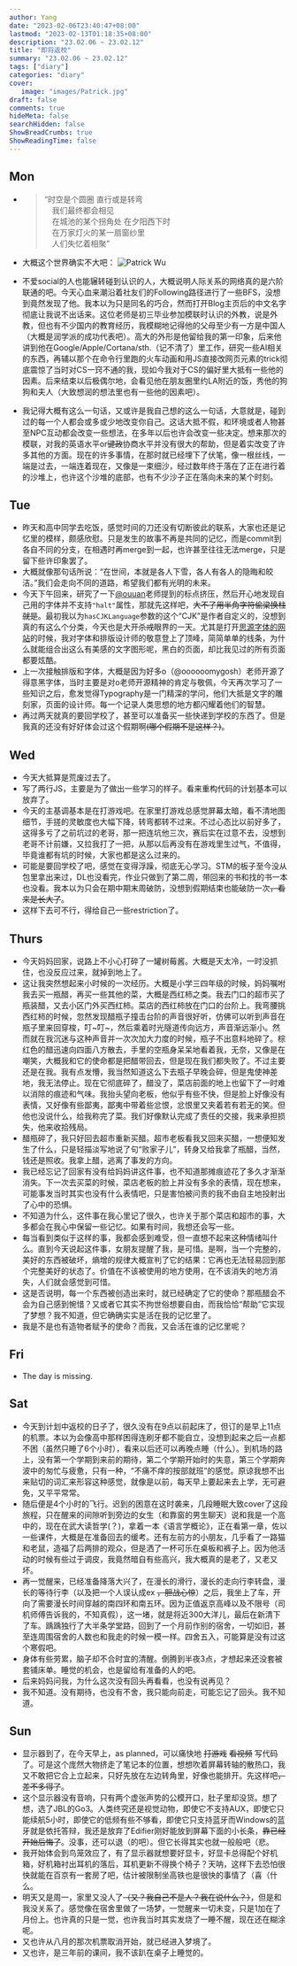 ```yaml
---
author: Yang
date: "2023-02-06T23:40:47+08:00"
lastmod: "2023-02-13T01:18:35+08:00"
description: "23.02.06 ~ 23.02.12"
title: "即将返校"
summary: "23.02.06 ~ 23.02.12"
tags: ["diary"]
categories: "diary"
cover: 
   image: "images/Patrick.jpg"
draft: false
comments: true
hideMeta: false
searchHidden: false
ShowBreadCrumbs: true
ShowReadingTime: false
---
```


## Mon

- >“时空是个圆圈 直行或是转弯  
  &emsp;我们最终都会相见  
  &emsp;在城池的某个拐角处 在夕阳西下时  
  &emsp;在万家灯火的某一扇窗纱里  
  &emsp;人们失忆着相聚”

- 大概这个世界确实不大吧： ![Patrick Wu](/images/Patrick.jpg#center)
- 不爱social的人也能辗转碰到认识的人，大概说明人际关系的网络真的是六阶联通的吧。今天心血来潮沿着社友们的Following路径进行了一些BFS，没想到竟然发现了他。我本以为只是同名的巧合，然而打开Blog主页后的中文名字彻底让我说不出话来。这位老师是初三毕业参加模联时认识的外教，说是外教，但也有不少国内的教育经历，我模糊地记得他的父母至少有一方是中国人（大概是润学派的成功代表吧<span class="punc-compress-r">）</span>。高大的外形是他留给我的第一印象，后来他讲到他在Google/Apple/Cortana/sth.（记不清了）里工作，研究一些AI相关的东西，再辅以那个在命令行里跑的火车动画和用JS直接改网页元素的trick彻底震惊了当时对CS一窍不通的我，现如今我对于CS的偏好里大抵有一些他的因素。后来结束以后极偶尔地，会看见他在朋友圈里约LA附近的饭，秀他的狗狗和夫人（大致想润的想法里也有一些他的因素吧<span class="punc-compress-r">）</span>。
- 我记得大概有这么一句话，又或许是我自己想的这么一句话，大意就是，碰到过的每一个人都会或多或少地改变你自己。这话大抵不假，和环境或者人物甚至NPC互动都会改变一些想法，在多年以后也许会改变一些决定。想来那次的模联，对我的英语水平or<del>键政</del>协商水平并没有很大的帮助，但是着实改变了许多其他的方面。现在的许多事情，在那时就已经埋下了伏笔，像一根丝线，一端是过去，一端连着现在，又像是一束细沙，经过数年终于落在了正在进行着的沙堆上，也许这个沙堆的底部，也有不少沙子正在落向未来的某个时刻。

## Tue

- 昨天和高中同学去吃饭，感觉时间的刀还没有切断彼此的联系，大家也还是记忆里的模样，颇感欣慰。只是发生的故事不再是共同的记忆，而是commit到各自不同的分支，在相遇时再merge到一起，也许甚至往往无法merge，只是留下些许印象罢了。
- 大概就像那句话所说：“在世间，本就是各人下雪，各人有各人的隐晦和皎洁。”我们会走向不同的道路，希望我们都有光明的未来。
- 今天下午回来，研究了一下[@ouuan](https://ouuan.moe/)老师提到的标点挤压，然后开心地发现自己用的字体并不支持`"halt"`属性，那就先这样吧，<del>大不了用半角字符偷梁换柱就是</del>。最初我以为`hasCJKLanguage`参数的这个“CJK”是作者自定义的，没想到真的有这么个分类，今天也是大开<del>杀戒</del>眼界的一天。尤其是打开[思源字体的网站](https://source.typekit.com/source-han-serif/cn/)的时候，我对字体和排版设计师的敬意登上了顶峰，简简单单的线条，为什么就能组合出这么有美感的文字图形呢，黑白的页面，却比我见过的所有页面都要炫酷。
- 上一次接触排版和字体，大概是因为好多o（@oooooomygosh）老师开源了得意黑字体，当时主要是对o老师开源精神的肯定与敬佩，今天再次学习了一些知识之后，愈发觉得Typography是一门精深的学问，他们大抵是文字的雕刻家，页面的设计师。每一个记录人类思想的地方都闪耀着他们的智慧。
- 再过两天就真的要回学校了，甚至可以准备买一些快递到学校的东西了。但是我真的还没有好好体会过这个假期啊<del>(哪个假期不是这样？)</del>。

## Wed

- 今天大抵算是荒废过去了。
- 写了两行JS，主要是为了做出一些学习的样子。看来重构代码的计划基本可以放弃了。
- 今天的主基调基本是在打游戏吧。在家里打游戏总感觉屏幕太暗，看不清地图细节，手搓的灵敏度也大幅下降，转弯都转不过来。不过心态比以前好多了，这得多亏了之前坑过的老哥，那一把连坑他三次，赛后实在过意不去，没想到老哥不计前嫌，又拉我打了一把，从那以后再没有在游戏里生过气，不值得，毕竟谁都有坑的时候，大家也都是这么过来的。
- 可能是要回学校了吧，感觉在变得浮躁，彻底无心学习。STM的板子至今没从包里拿出来过，DL也没看完，作业只做到了第二周，带回来的书和找的书一本也没看。我本以为只会在期中期末周破防，没想到假期结束也能破防一次<del>，看来是长大了</del>。
- 这样下去可不行，得给自己一些restriction了。

## Thurs

- 今天妈妈回家，说路上不小心打碎了一罐树莓酱。大概是天太冷，一时没抓住，也没反应过来，就掉到地上了。
- 这让我突然想起来小时候的一次经历。大概是小学三四年级的时候，妈妈嘱咐我去买一瓶醋，再买一些其他的菜，大概是西红柿之类。我去门口的超市买了瓶装醋，又去小区门外买西红柿。菜店的西红柿放在门口的台阶上。我弯腰挑西红柿的时候，忽然发现醋瓶子撞击台阶的声音很好听，仿佛可以听到声音在瓶子里来回穿梭，叮~叮~，然后乘着时光隧道传向远方，声音渐远渐小。然而就在我沉迷与这种声音并一次次加大力度的时候，瓶子不出意料地碎了。棕红色的醋迅速向四面八方散去，手里的空瓶身呆呆地看着我，无奈，又像是在嘲笑，大概我和它的使命都是把醋带回去，但是现在我们都失败了。不过主要还是在我。我有点发懵，我当然知道这么下去瓶子早晚会碎，但是鬼使神差地，我无法停止。现在它彻底碎了，醋没了，菜店前面的地上也留下了一时难以消除的痕迹和气味。我抬头望向老板，他似乎有些不快，但是脸上好像没有表情，又好像有些鄙夷，鄙夷中带着些忿恨，忿恨里又夹着若有若无的笑。但他也没说什么，给我称完了菜。我们好像默认完成了责任的交接，我来承担损失，他来收拾残局。
- 醋瓶碎了，我只好回去超市重新买醋。超市老板看我又回来买醋，一想便知发生了什么，只是轻描淡写地说了句“败家子儿”，转身又给我拿了瓶醋，当然，钱还是照收。我拿上醋，逃离了事发的方向。
- 我已经忘记了回家有没有给妈妈讲这件事，也不知道那摊痕迹花了多久才渐渐消失。下一次去买菜的时候，菜店老板的脸上并没有多余的表情，现在想来，可能事发当时其实也没有什么表情吧，只是害怕被问责的我不由自主地投射出了心中的恐惧。
- 不知道为什么，这件事在我心里记了很久，也许关于那个菜店和超市的事，大多都会在我心中保留一些记忆。如果有时间，我想还会写一些。
- 每当看到类似于这样的事，我都会感到难受，但一直想不起来这种情绪叫什么。直到今天说起这件事，女朋友提醒了我，是可惜。是啊，当一个完整的，美好的东西被破坏，熵增的规律大概宣判了它的结果：它再也无法轻易回到那个完整美好的状态了。价值在不该被使用的地方使用，在不该消失的地方消失，人们就会感觉到可惜。
- 这是否说明，每一个东西被创造出来时，就已经确定了它的使命？那瓶醋会不会为自己感到惋惜？又或者它其实不拘世俗想要自由，而我恰恰“帮助”它实现了梦想？我不知道，但它确确实实是活在我的记忆里了。
- 我是不是也有造物者赋予的使命？而我，又会活在谁的记忆里呢？

## Fri

- The day is missing.

## Sat

- 今天到计划中返校的日子了，很久没有在9点以前起床了，但订的是早上11点的机票。本以为会像高中那样困得连刷牙都不能自立，没想到起来之后一点都不困（虽然只睡了6个小时），看来以后还可以再晚点睡（什么）。到机场的路上，没有第一个学期到来前的期待，第二个学期开始时的失意，第三个学期奔波中的匆忙与疲惫，只有一种，“不痛不痒的按部就班”的感觉。原谅我想不出来贴切的词汇来形容这种感觉，就像是以前，每天早上要起来去上学，无可避免，又平平常常。
- 随后便是4个小时的飞行。迟到的困意在这时袭来，几段睡眠大致cover了这段旅程，只在醒来的间隙听到旁边的女生（和靠窗的男生聊天）说和我是一个高中的，现在在武大读哲学(？)，拿着一本《语言学概论》，正在看第一章，佐以一些课件，大概是在准备回去的缓考。还有左前方的小朋友，几乎看了一路猫和老鼠，造福了后两排的观众，但是洒了一杯可乐在桌板和裤子上。因为他活动的时候有些过于调皮，我竟然暗自有些高兴，我大概真的是老了，又老又坏。
- 再一觉醒来，已经准备降落大兴了，在漫长的滑行，漫长的走向行李转盘，漫长的等待行李（以及把一个人误认成ex <del>，胆战心惊</del>）之后，我坐上了车，开向了需要漫长时间穿越的南四环和南五环。因为正值返京高峰以及不限号（司机师傅告诉我的，不知真假），这一堵，就是将近300大洋儿，最后在新清下了车。踽踽独行了大半条学堂路，回到了一个月前作别的宿舍，一切如旧，甚至连周围宿舍的人数也和我走的时候一模一样。四舍五入，可能算是没有过这个寒假吧。
- 身体有些劳累，脑子却不合时宜的清醒。倒腾到半夜3点，才想起来还没套被套铺床单。睡觉的机会，也是留给有准备的人的吧。
- 后来妈妈问我，为什么这次没有回头再看看，也没有说再见？
- 我不知道。没有期待，也没有不舍，我只能向前走，可能忘记了回头。我不知道。

## Sun

- 显示器到了，在今天早上，as planned，可以痛快地 <del>打游戏</del> <del>看视频</del> 写代码了。可是这个庞然大物挤走了笔记本的位置，想想吹着屏幕转轴的散热口，我又不敢把它合上立起来，只好先放在左边转角里，好像也能排开。先这样吧<del>，差不多得了</del>。
- 这个显示器没有音响，只有两个虚张声势的公模开口，肚子里却没货。想了想，选了JBL的Go3。人类终究还是视觉动物，即使它不支持AUX，即使它只能续航5小时，即使它的低频有些不够看，即使它只支持蓝牙而Windows的蓝牙就是依托答辩，我还是放弃了Edifier刚好能放到屏幕下面的小长条，<del>靠已经开始后悔了</del>。没事，还可以退（的吧）。但它长得其实也就一般般吧（悲。
- 我开始体会到鸟笼效应了，有了显示器就想要好显卡，好显卡总得配个好机箱，好机箱衬出耳机的落后，耳机更新不得换个椅子？天呐，这样下去恐怕很快就能在百京有一套房了吧，估计被限制坐高铁也是很快的事情了（喜（什么。
- 明天又是周一，家里又没人了<del>（又？我自己不是人？我在说什么？）</del>，但是和我没关系了。感觉像在宿舍里做了一场梦，一觉醒来一切未变，只是1加在了月份上。也许真的只是一觉，也许我当时其实发烧了一睡不醒，现在还在糊涂呢。
- 又也许从八月的那次机票取消开始，就已经进入梦境了。
- 又也许，是三年前的课间，我不该趴在桌子上睡觉的。
